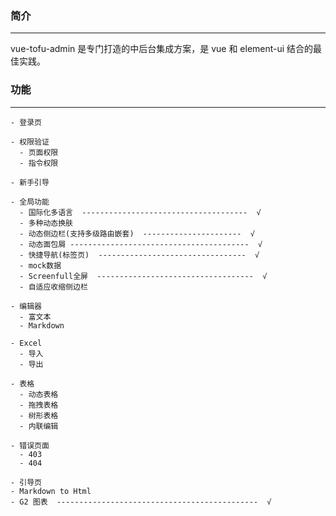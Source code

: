 ### 简介
------------------
vue-tofu-admin 是专门打造的中后台集成方案，是 vue 和 element-ui 结合的最佳实践。

### 功能
----------------

```
- 登录页

- 权限验证
  - 页面权限
  - 指令权限

- 新手引导

- 全局功能
  - 国际化多语言  -------------------------------------  √
  - 多种动态换肤
  - 动态侧边栏(支持多级路由嵌套)  ----------------------  √
  - 动态面包屑 ----------------------------------------  √
  - 快捷导航(标签页)  ---------------------------------  √
  - mock数据
  - Screenfull全屏  -----------------------------------  √
  - 自适应收缩侧边栏

- 编辑器
  - 富文本
  - Markdown

- Excel
  - 导入
  - 导出

- 表格
  - 动态表格
  - 拖拽表格
  - 树形表格
  - 内联编辑

- 错误页面
  - 403
  - 404

- 引导页
- Markdown to Html
- G2 图表  ---------------------------------------------  √
```